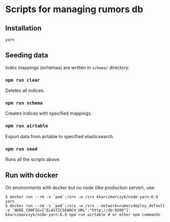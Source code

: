 Scripts for managing rumors db
==========

Installation
---

```
yarn
```

Seeding data
---

Index mappings (schemas) are written in `schema/` directory.

### `npm run clear`

Deletes all indices.

### `npm run schema`

Creates indices with specified mappings.

### `npm run airtable`

Export data from airtable to specified elasticsearch.

### `npm run seed`

Runs all the scripts above.

Run with docker
---

On environments with docker but no node (like production server), use:

```
$ docker run --rm -v `pwd`:/srv -w /srv kkarczmarczyk/node-yarn:6.9 yarn
$ docker run --rm -v `pwd`:/srv -w /srv --network=rumorsdeploy_default -e 'NODE_CONFIG={"ELASTICSEARCH_URL":"http://db:9200"}' kkarczmarczyk/node-yarn:6.9 npm run airtable # or other npm commands
```
